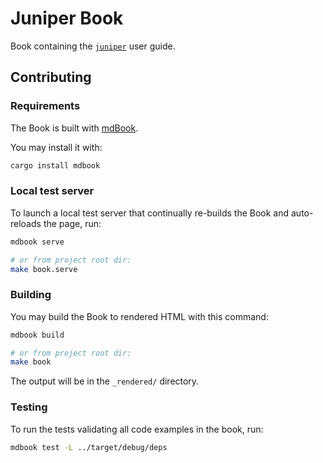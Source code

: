 Juniper Book
============

Book containing the [`juniper`](https://docs.rs/juniper) user guide.




## Contributing


### Requirements

The Book is built with [mdBook](https://github.com/rust-lang/mdBook).

You may install it with:
```bash
cargo install mdbook
```


### Local test server

To launch a local test server that continually re-builds the Book and auto-reloads the page, run:
```bash
mdbook serve

# or from project root dir:
make book.serve
```


### Building

You may build the Book to rendered HTML with this command:
```bash
mdbook build

# or from project root dir:
make book
```

The output will be in the `_rendered/` directory.


### Testing

To run the tests validating all code examples in the book, run:
```bash
mdbook test -L ../target/debug/deps
```
